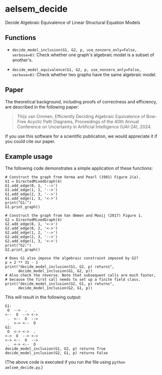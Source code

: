 # aelsem_decide
Decide Algebraic Equivalence of Linear Structural Equation Models

## Functions
  - `decide_model_inclusion(G1, G2, p, use_nonzero_only=False, verbose=0)`:
    Check whether one graph's algebraic model is a subset of another's.

  - `decide_model_equivalence(G1, G2, p, use_nonzero_only=False, verbose=0)`:
    Check whether two graphs have the same algebraic model.


## Paper
The theoretical background, including proofs of correctness and efficiency,
are described in the following paper:

> Thijs van Ommen, Efficiently Deciding Algebraic Equivalence of
> Bow-Free Acyclic Path Diagrams, Proceedings of the 40th Annual
> Conference on Uncertainty in Artificial Intelligence (UAI-24), 2024.

If you use this software for a scientific publication, we would
appreciate it if you could cite our paper.


## Example usage
The following code demonstrates a simple application of these functions:

```
# Construct the graph from Verma and Pearl (1991) Figure 2(a).
G1 = DirectedMixedGraph(4)
G1.add_edge(0, 1, '-->')
G1.add_edge(1, 2, '-->')
G1.add_edge(2, 3, '-->')
G1.add_edge(1, 3, '<->')
print("G1:")
G1.print_graph()

# Construct the graph from Van Ommen and Mooij (2017) Figure 1.
G2 = DirectedMixedGraph(4)
G2.add_edge(0, 1, '<->')
G2.add_edge(0, 2, '<->')
G2.add_edge(1, 2, '-->')
G2.add_edge(2, 3, '-->')
G2.add_edge(1, 3, '<->')
print("G2:")
G2.print_graph()

# Does G1 also impose the algebraic constraint imposed by G2?
p = 2 ** 31 - 1
print("decide_model_inclusion(G1, G2, p) returns",
      decide_model_inclusion(G1, G2, p))
# Also check the reverse. Note that subsequent calls are much faster,
# because the first call needs to set up a finite field class.
print("decide_model_inclusion(G2, G1, p) returns",
      decide_model_inclusion(G2, G1, p))
```

This will result in the following output:

```
G1:
 O  -->  .   .
<--  O  --> <->
 .  <--  O  -->
 .  <-> <--  O
G2:
 O  <-> <->  .
<->  O  --> <->
<-> <--  O  -->
 .  <-> <--  O
decide_model_inclusion(G1, G2, p) returns True
decide_model_inclusion(G2, G1, p) returns False
```

(The above code is executed if you run the file using `python aelsem_decide.py`.)
